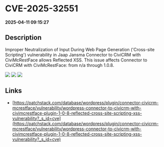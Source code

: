 # CVE-2025-32551

**2025-04-11 09:15:27**

## Description
Improper Neutralization of Input During Web Page Generation ('Cross-site Scripting') vulnerability in Jaap Jansma Connector to CiviCRM with CiviMcRestFace allows Reflected XSS. This issue affects Connector to CiviCRM with CiviMcRestFace: from n/a through 1.0.8.

![](https://img.shields.io/static/v1?label=Score&message=7.1&color=red)
![](https://img.shields.io/static/v1?label=Severity&message=HIGH&color=red)
![](https://img.shields.io/static/v1?label=CWE&message=XSS&color=green)

## Links
- [https://patchstack.com/database/wordpress/plugin/connector-civicrm-mcrestface/vulnerability/wordpress-connector-to-civicrm-with-civimcrestface-plugin-1-0-8-reflected-cross-site-scripting-xss-vulnerability?_s_id=cve](https://patchstack.com/database/wordpress/plugin/connector-civicrm-mcrestface/vulnerability/wordpress-connector-to-civicrm-with-civimcrestface-plugin-1-0-8-reflected-cross-site-scripting-xss-vulnerability?_s_id=cve)
